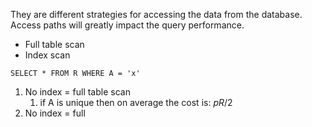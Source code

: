 They are different strategies for accessing the data from the database. Access paths will greatly impact the query performance.

- Full table scan
- Index scan

`SELECT * FROM R WHERE A = 'x'`

1. No index = full table scan
	1. if A is unique then on average the cost is: $pR/2$
2. No index = full 